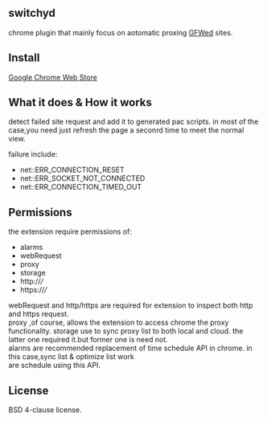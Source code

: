 switchyd
----
chrome plugin that mainly focus on aotomatic proxing [GFWed](http://en.wikipedia.org/wiki/GFW) sites.

Install
----
[Google Chrome Web Store](http://goo.gl/Dw6qb)

What it does & How it works
----
detect failed site request and add it to generated pac scripts.
in most of the case,you need just refresh the page a seconrd time to meet the normal view.

failure include:
- net::ERR_CONNECTION_RESET  
- net::ERR_SOCKET_NOT_CONNECTED  
- net::ERR_CONNECTION_TIMED_OUT  

Permissions
---
the extension require permissions of:

* alarms
* webRequest
* proxy  
* storage
* http://*/*
* https://*/*

webRequest and http/https are required for extension to inspect both http and https request.  
proxy ,of course, allows the extension to access chrome the proxy functionality. 
storage use to sync proxy list to both local and cloud. the latter one required it.but former one is need not.  
alarms are recommended replacement of time schedule API in chrome. in this case,sync list & optimize list work  
are schedule using this API.

License
---
BSD 4-clause license.  

